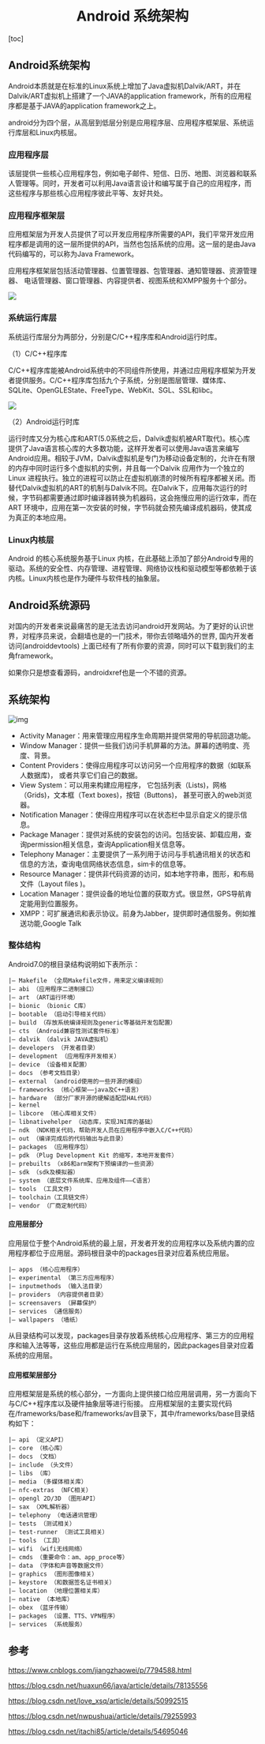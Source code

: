 <h1 align="center">Android 系统架构</h1>

[toc]

## Android系统架构

Android本质就是在标准的Linux系统上增加了Java虚拟机Dalvik/ART，并在Dalvik/ART虚拟机上搭建了一个JAVA的application framework，所有的应用程序都是基于JAVA的application framework之上。

android分为四个层，从高层到低层分别是应用程序层、应用程序框架层、系统运行库层和Linux内核层。

### 应用程序层

该层提供一些核心应用程序包，例如电子邮件、短信、日历、地图、浏览器和联系人管理等。同时，开发者可以利用Java语言设计和编写属于自己的应用程序，而这些程序与那些核心应用程序彼此平等、友好共处。

### 应用程序框架层

应用框架层为开发人员提供了可以开发应用程序所需要的API，我们平常开发应用程序都是调用的这一层所提供的API，当然也包括系统的应用。这一层的是由Java代码编写的，可以称为Java Framework。

应用程序框架层包括活动管理器、位置管理器、包管理器、通知管理器、资源管理器、 电话管理器、窗口管理器、内容提供者、视图系统和XMPP服务十个部分。

![](media/15886481398120.jpg)

### 系统运行库层

系统运行库层分为两部分，分别是C/C++程序库和Android运行时库。

（1）C/C++程序库

C/C++程序库能被Android系统中的不同组件所使用，并通过应用程序框架为开发者提供服务。C/C++程序库包括九个子系统，分别是图层管理、媒体库、SQLite、OpenGLEState、FreeType、WebKit、SGL、SSL和libc。

![](media/15886481576751.jpg)


（2）Android运行时库

运行时库又分为核心库和ART(5.0系统之后，Dalvik虚拟机被ART取代)。核心库提供了Java语言核心库的大多数功能，这样开发者可以使用Java语言来编写Android应用。相较于JVM，Dalvik虚拟机是专门为移动设备定制的，允许在有限的内存中同时运行多个虚拟机的实例，并且每一个Dalvik 应用作为一个独立的Linux 进程执行。独立的进程可以防止在虚拟机崩溃的时候所有程序都被关闭。而替代Dalvik虚拟机的ART的机制与Dalvik不同。在Dalvik下，应用每次运行的时候，字节码都需要通过即时编译器转换为机器码，这会拖慢应用的运行效率，而在ART 环境中，应用在第一次安装的时候，字节码就会预先编译成机器码，使其成为真正的本地应用。

### Linux内核层

Android 的核心系统服务基于Linux 内核，在此基础上添加了部分Android专用的驱动。系统的安全性、内存管理、进程管理、网络协议栈和驱动模型等都依赖于该内核。Linux内核也是作为硬件与软件栈的抽象层。

## Android系统源码

对国内的开发者来说最痛苦的是无法去访问android开发网站。为了更好的认识世界，对程序员来说，会翻墙也是的一门技术，带你去领略墙外的世界, 国内开发者访问(androiddevtools) 上面已经有了所有你要的资源，同时可以下载到我们的主角framework。

如果你只是想查看源码，androidxref也是一个不错的资源。

## 系统架构

![img](media/596671-20190710203654078-878816055.png)

* Activity Manager：用来管理应用程序生命周期并提供常用的导航回退功能。
* Window Manager：提供一些我们访问手机屏幕的方法。屏幕的透明度、亮度、背景。
* Content Providers：使得应用程序可以访问另一个应用程序的数据（如联系人数据库)， 或者共享它们自己的数据。
* View System：可以用来构建应用程序， 它包括列表（Lists)，网格（Grids)，文本框（Text boxes)，按钮（Buttons)， 甚至可嵌入的web浏览器。
* Notification Manager：使得应用程序可以在状态栏中显示自定义的提示信息。
* Package Manager：提供对系统的安装包的访问。包括安装、卸载应用，查询permission相关信息，查询Application相关信息等。
* Telephony Manager：主要提供了一系列用于访问与手机通讯相关的状态和信息的方法，查询电信网络状态信息，sim卡的信息等。
* Resource Manager：提供非代码资源的访问，如本地字符串，图形，和布局文件（Layout files )。
* Location Manager：提供设备的地址位置的获取方式。很显然，GPS导航肯定能用到位置服务。
* XMPP：可扩展通讯和表示协议。前身为Jabber，提供即时通信服务。例如推送功能,Google Talk

### 整体结构

Android7.0的根目录结构说明如下表所示：

```
|– Makefile （全局Makefile文件，用来定义编译规则）
|– abi （应用程序二进制接口）
|– art （ART运行环境）
|– bionic （bionic C库）
|– bootable （启动引导相关代码）
|– build （存放系统编译规则及generic等基础开发包配置）
|– cts （Android兼容性测试套件标准）
|– dalvik （dalvik JAVA虚拟机）
|– developers （开发者目录）
|– development （应用程序开发相关）
|– device （设备相关配置）
|– docs （参考文档目录）
|– external （android使用的一些开源的模组）
|– frameworks （核心框架——java及C++语言）
|– hardware （部分厂家开源的硬解适配层HAL代码）
|– kernel
|– libcore （核心库相关文件）
|– libnativehelper （动态库，实现JNI库的基础）
|– ndk （NDK相关代码，帮助开发人员在应用程序中嵌入C/C++代码）
|– out （编译完成后的代码输出与此目录）
|– packages （应用程序包）
|– pdk （Plug Development Kit 的缩写，本地开发套件）
|– prebuilts （x86和arm架构下预编译的一些资源）
|– sdk （sdk及模拟器）
|– system （底层文件系统库、应用及组件——C语言）
|– tools （工具文件）
|– toolchain（工具链文件）
|– vendor （厂商定制代码）
```



#### 应用层部分

应用层位于整个Android系统的最上层，开发者开发的应用程序以及系统内置的应用程序都位于应用层。源码根目录中的packages目录对应着系统应用层。

```
|– apps （核心应用程序）
|– experimental （第三方应用程序）
|– inputmethods （输入法目录）
|– providers （内容提供者目录）
|– screensavers （屏幕保护）
|– services （通信服务）
|– wallpapers （墙纸）
```



从目录结构可以发现，packages目录存放着系统核心应用程序、第三方的应用程序和输入法等等，这些应用都是运行在系统应用层的，因此packages目录对应着系统的应用层。

#### 应用框架层部分
应用框架层是系统的核心部分，一方面向上提供接口给应用层调用，另一方面向下与C/C++程序库以及硬件抽象层等进行衔接。 应用框架层的主要实现代码在/frameworks/base和/frameworks/av目录下，其中/frameworks/base目录结构如下：

```
|– api （定义API）
|– core （核心库）
|– docs （文档）
|– include （头文件）
|– libs （库）
|– media （多媒体相关库）
|– nfc-extras （NFC相关）
|– opengl 2D/3D （图形API）
|– sax （XML解析器）
|– telephony （电话通讯管理）
|– tests （测试相关）
|– test-runner （测试工具相关）
|– tools （工具）
|– wifi （wifi无线网络）
|– cmds （重要命令：am、app_proce等）
|– data （字体和声音等数据文件）
|– graphics （图形图像相关）
|– keystore （和数据签名证书相关）
|– location （地理位置相关库）
|– native （本地库）
|– obex （蓝牙传输）
|– packages （设置、TTS、VPN程序）
|– services （系统服务）
```





## 参考

https://www.cnblogs.com/jiangzhaowei/p/7794588.html

https://blog.csdn.net/huaxun66/java/article/details/78135556

https://blog.csdn.net/love_xsq/article/details/50992515

https://blog.csdn.net/nwpushuai/article/details/79255993

https://blog.csdn.net/itachi85/article/details/54695046